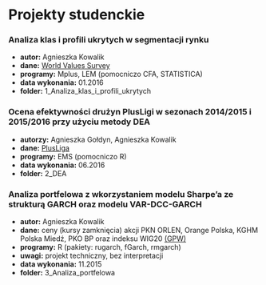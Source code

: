 # Projekty studenckie


### Analiza klas i profili ukrytych w segmentacji rynku
* **autor:** Agnieszka Kowalik
* **dane:** [World Values Survey](http://www.worldvaluessurvey.org/wvs.jsp)
* **programy:** Mplus, LEM (pomocniczo CFA, STATISTICA)
* **data wykonania:** 01.2016
* **folder:** 1_Analiza_klas_i_profili_ukrytych


### Ocena efektywności drużyn PlusLigi w sezonach 2014/2015 i 2015/2016 przy użyciu metody DEA
* **autorzy:** Agnieszka Gołdyn, Agnieszka Kowalik
* **dane:** [PlusLiga](http://www.plusliga.pl/)
* **programy:** EMS (pomocniczo R)
* **data wykonania:** 06.2016
* **folder:** 2_DEA


### Analiza portfelowa z wkorzystaniem modelu Sharpe’a ze strukturą GARCH oraz modelu VAR-DCC-GARCH
* **autor:** Agnieszka Kowalik
* **dane:** ceny (kursy zamknięcia) akcji PKN ORLEN, Orange Polska, KGHM Polska Miedź, PKO BP oraz indeksu WIG20 [(GPW)](https://www.gpw.pl/)
* **programy:** R (pakiety: rugarch, fGarch, rmgarch)
* **uwagi:** projekt techniczny, bez interpretacji
* **data wykonania:** 11.2015
* **folder:** 3_Analiza_portfelowa



